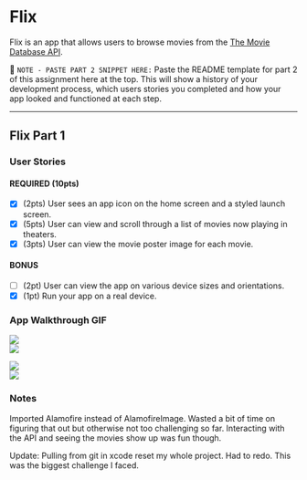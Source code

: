 # Flix

Flix is an app that allows users to browse movies from the [The Movie Database API](http://docs.themoviedb.apiary.io/#).

📝 `NOTE - PASTE PART 2 SNIPPET HERE:` Paste the README template for part 2 of this assignment here at the top. This will show a history of your development process, which users stories you completed and how your app looked and functioned at each step.

---

## Flix Part 1

### User Stories
#### REQUIRED (10pts)
- [X] (2pts) User sees an app icon on the home screen and a styled launch screen.
- [X] (5pts) User can view and scroll through a list of movies now playing in theaters.
- [X] (3pts) User can view the movie poster image for each movie.

#### BONUS
- [ ] (2pt) User can view the app on various device sizes and orientations.
- [X] (1pt) Run your app on a real device.

### App Walkthrough GIF

<img src="http://g.recordit.co/GK4RuXthz8.gif"><br>
<img src="http://g.recordit.co/vmiLIWXg5V.gif"><br>


<img src="http://g.recordit.co/oyTNMWBNVI.gif"><br>
<img src="http://g.recordit.co/7wwvSiJXOg.gif"><br>

### Notes
Imported Alamofire instead of AlamofireImage. Wasted a bit of time on figuring that out but otherwise not too challenging so far. Interacting with the API and seeing the movies show up was fun though.

Update: Pulling from git in xcode reset my whole project. Had to redo. This was the biggest challenge I faced.
